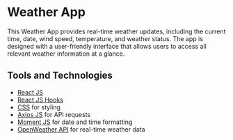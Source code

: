 # Weather App

This Weather App provides real-time weather updates, including the current time, date, wind speed, temperature, and weather status. The app is designed with a user-friendly interface that allows users to access all relevant weather information at a glance.

## Tools and Technologies

- [React JS](https://reactjs.org/)
- [React JS Hooks](https://reactjs.org/docs/hooks-intro.html)
- [CSS](https://developer.mozilla.org/en-US/docs/Web/CSS) for styling
- [Axios JS](https://axios-http.com/) for API requests
- [Moment JS](https://momentjs.com/) for date and time formatting
- [OpenWeather API](https://openweathermap.org/api) for real-time weather data
